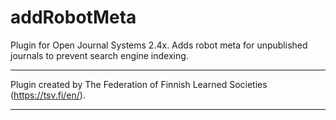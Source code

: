 # addRobotMeta
Plugin for Open Journal Systems 2.4x. Adds robot meta for unpublished journals to prevent search engine indexing.

***
Plugin created by The Federation of Finnish Learned Societies (https://tsv.fi/en/).
***
